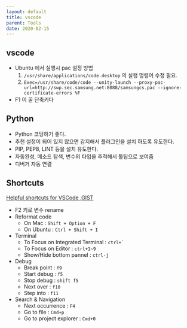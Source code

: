 ```yaml
---
layout: default
title: vscode
parent: Tools
date: 2020-02-15
---
```


## vscode
- Ubuntu 에서 실행시 pac 설정 방법
  1. `/usr/share/applications/code.desktop` 의 실행 명령어 수정 필요.
  2. `Exec=/usr/share/code/code --unity-launch --proxy-pac-url=http://swp.sec.samsung.net:8088/samsungcs.pac --ignore-certificate-errors %F`
- F1 이 꿀 단축키다

## Python
- Python 코딩하기 좋다.
- 추천 설정이 되어 있지 않으면 감지해서 플러그인을 설치 하도록 유도한다.
- PIP, PEP8, LINT 등을 설치 유도한다.
- 자동완성, 메소드 탐색, 변수의 타입을 추적해서 툴팁으로 보여줌
- 디버거 자동 연결

## Shortcuts

[Helpful shortcuts for VSCode
 ,GIST](https://gist.github.com/bradtraversy/b28a0a361880141af928ada800a671d9)

- F2 키로 변수 rename
- Reformat code
  - On Mac : `Shift + Option + F`
  - On Ubuntu : `Ctrl + Shift + I`
- Terminal
  - To Focus on Integrated Terminal : ``` ctrl+` ```
  - To Focus on Editor : `ctrl+1~9`
  - Show/Hide bottom pannel : `ctrl-j`
- Debug
  - Break point : `f9`
  - Start debug : `f5`
  - Stop debug : `shift f5`
  - Next over : `f10`
  - Step into : `f11`
- Search & Navigation
  - Next occurrence : `F4`
  - Go to file : `Cmd+p`
  - Go to project explorer : `Cmd+0`
